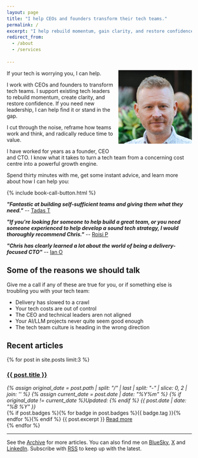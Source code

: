 ```yaml
---
layout: page
title: "I help CEOs and founders transform their tech teams."
permalink: /
excerpt: "I help rebuild momentum, gain clarity, and restore confidence across tech organisations large and small."
redirect_from:
  - /about
  - /services

---
```


<img alt='Chris Parsons' src='/assets/img/chris-headshot-2022-cropped.jpg' class='rounded-lg' style='margin: 0 0 1em 1em; float: right; width:200px'/>

If your tech is worrying you, I can help.

I work with CEOs and founders to transform tech teams. I support existing tech leaders to rebuild momentum, create clarity, and restore confidence. If you need new leadership, I can help find it or stand in the gap.

I cut through the noise, reframe how teams work and think, and radically reduce time to value.

I have worked for years as a founder, CEO and CTO. I know what it takes to turn a tech team from a concerning cost centre into a powerful growth engine.

Spend thirty minutes with me, get some instant advice, and learn more about how I can help you:

{% include book-call-button.html %}

**_"Fantastic at building self-sufficient teams and giving them what they need."_** -- [Tadas T](https://www.linkedin.com/in/tamosauskas/)

**_"If you're looking for someone to help build a great team, or you need someone experienced to help develop a sound tech strategy, I would thoroughly recommend Chris."_** -- [Roisi P](https://www.linkedin.com/in/roisiproven/)

**_"Chris has clearly learned a lot about the world of being a delivery-focused CTO"_** -- [Ian O](https://www.linkedin.com/in/ianozsvald/)

<script async data-uid="dadc23073e" src="https://chrismdp.kit.com/dadc23073e/index.js"></script>

<!--more-->

## Some of the reasons we should talk

Give me a call if any of these are true for you, or if something else is troubling you with your tech team:

- Delivery has slowed to a crawl
- Your tech costs are out of control
- The CEO and technical leaders aren not aligned
- Your AI/LLM projects never quite seem good enough
- The tech team culture is heading in the wrong direction

## Recent articles

{% for post in site.posts limit:3 %}
   <div class="post-preview py-4">
   <h3><a href="{{ site.baseurl }}{{ post.url }}">{{ post.title }}</a></h3>

   <div style='font-style: italic' class="pb-1 post-date">
   {% assign original_date = post.path | split: "/" | last | split: "-" | slice: 0, 2 | join: '' %}
   {% assign current_date = post.date | date: "%Y%m" %}
   {% if original_date != current_date %}Updated: {% endif %}
   {{ post.date | date: "%B %Y" }}
   </div>
   {% if post.badges %}{% for badge in post.badges %}<span class="badge badge-{{ badge.type }}">{{ badge.tag }}</span>{% endfor %}{% endif %}
   {{ post.excerpt }}
   <a class='underline' href="{{ site.baseurl }}{{ post.url }}">Read more</a>
   </div>
{% endfor %}

<hr>

See the <a href="{{ site.baseurl }}/all/">Archive</a> for more articles. You can also find me on [BlueSky](https://bsky.app/profile/chrismdp.com), [X](https://x.com/chrismdp) and [LinkedIn](https://linkedin.com/in/chrisparsons). Subscribe with <a href="{{ site.baseurl }}/feed.xml">RSS</a> to keep up with the latest.

